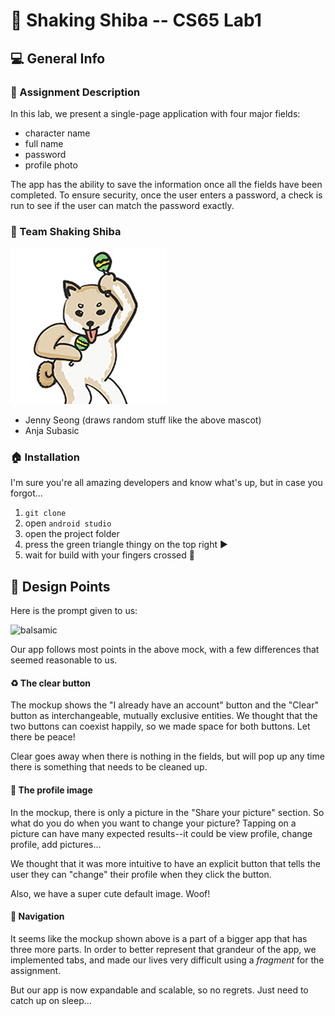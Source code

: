# 📱 Shaking Shiba -- CS65 Lab1

## 💻 General Info

### 📝 Assignment Description

In this lab, we present a single-page application with four major fields:
- character name
- full name
- password
- profile photo

The app has the ability to save the information once all the fields have been completed.
To ensure security, once the user enters a password, a check is run to see if the user can match the password exactly.

### 🐶 Team Shaking Shiba
![shiba](app/src/main/res/drawable/shiba.jpg)
 - Jenny Seong (draws random stuff like the above mascot)
 - Anja Subasic

### 🏠 Installation

  I'm sure you're all amazing developers and know what's up, but in case you forgot...

  1. `git clone`
  2. open `android studio`
  3. open the project folder
  4. press the green triangle thingy on the top right ▶️
  5. wait for build with your fingers crossed 🤞

## 🎨 Design Points

Here is the prompt given to us:

![balsamic](http://www.cs.dartmouth.edu/~sergey/cs65/lab1/UserProfile.png)

Our app follows most points in the above mock, with a few differences that seemed reasonable to us.

#### ♻️ The clear button

The mockup shows the "I already have an account" button and the "Clear" button as interchangeable, mutually exclusive entities. We thought that the two buttons can coexist happily, so we made space for both buttons. Let there be peace!

Clear goes away when there is nothing in the fields, but will pop up any time there is something that needs to be cleaned up.

#### 👩 The profile image

In the mockup, there is only a picture in the "Share your picture" section. So what do you do when you want to change your picture? Tapping on a picture can have many expected results--it could be view profile, change profile, add pictures...

We thought that it was more intuitive to have an explicit button that tells the user they can "change" their profile when they click the button.

Also, we have a super cute default image. Woof!

#### 🚗 Navigation

It seems like the mockup shown above is a part of a bigger app that has three more parts. In order to better represent that grandeur of the app, we implemented tabs, and made our lives very difficult using a *fragment* for the assignment.

But our app is now expandable and scalable, so no regrets. Just need to catch up on sleep...

